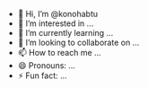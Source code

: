- 👋 Hi, I’m @konohabtu
- 👀 I’m interested in ...
- 🌱 I’m currently learning ...
- 💞️ I’m looking to collaborate on ...
- 📫 How to reach me ...
- 😄 Pronouns: ...
- ⚡ Fun fact: ...

<!---
konohabtu/konohabtu is a ✨ special ✨ repository because its `README.md` (this file) appears on your GitHub profile.
You can click the Preview link to take a look at your changes.
--->
